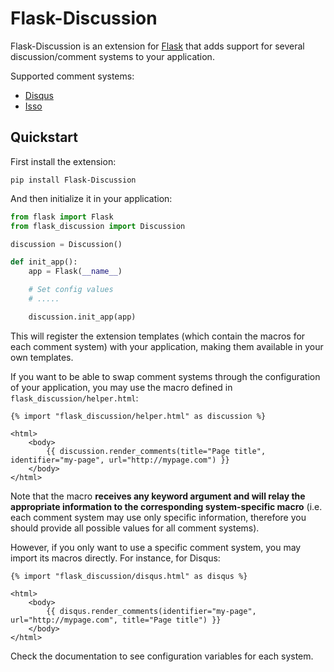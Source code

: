 # Flask-Discussion

Flask-Discussion is an extension for
[Flask](https://palletsprojects.com/p/flask/) that adds support for several
discussion/comment systems to your application.

Supported comment systems:

- [Disqus](https://disqus.com)
- [Isso](https://github.com/posativ/isso/)


## Quickstart

First install the extension:

```
pip install Flask-Discussion
```

And then initialize it in your application:

```python
from flask import Flask
from flask_discussion import Discussion

discussion = Discussion()

def init_app():
    app = Flask(__name__)

    # Set config values
    # .....

    discussion.init_app(app)
```

This will register the extension templates (which contain the macros for each
comment system) with your application, making them available in your own
templates.

If you want to be able to swap comment systems through the configuration of
your application, you may use the macro defined in
`flask_discussion/helper.html`:

```django
{% import "flask_discussion/helper.html" as discussion %}

<html>
    <body>
        {{ discussion.render_comments(title="Page title", identifier="my-page", url="http://mypage.com") }}
    </body>
</html>
```

Note that the macro **receives any keyword argument and will relay the
appropriate information to the corresponding system-specific macro** (i.e. each
comment system may use only specific information, therefore you should provide
all possible values for all comment systems).

However, if you only want to use a specific comment system, you may import its
macros directly. For instance, for Disqus:

```django
{% import "flask_discussion/disqus.html" as disqus %}

<html>
    <body>
        {{ disqus.render_comments(identifier="my-page", url="http://mypage.com", title="Page title") }}
    </body>
</html>
```

Check the documentation to see configuration variables for each system.
